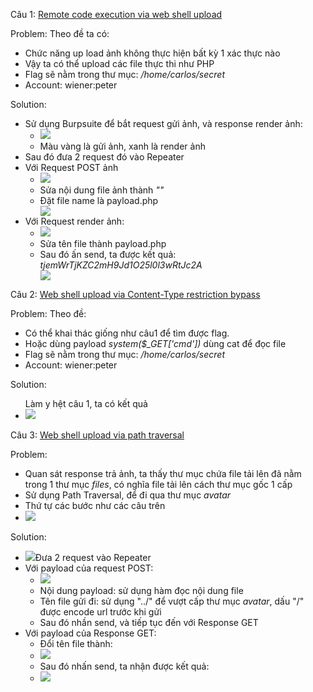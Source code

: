 Câu 1: <a href="https://portswigger.net/web-security/file-upload/lab-file-upload-remote-code-execution-via-web-shell-upload">Remote code execution via web shell upload</a>

Problem: Theo đề ta có: 
<ul>
  <li>Chức năng up load ảnh không thực hiện bất kỳ 1 xác thực nào</li>
  <li>Vậy ta có thể upload các file thực thi như PHP</li>
  <li>Flag sẽ nằm trong thư mục: <i>/home/carlos/secret</i></li>
  <li>Account: wiener:peter</li>
</ul>

Solution:
<ul>
  <li>
    Sử dụng Burpsuite để bắt request gửi ảnh, và response render ảnh:<br>
    <ul>
      <li><image src="./request.png"></li>
      <li>Màu vàng là gửi ảnh, xanh là render ảnh</li>
    </ul>
  </li>
  <li>Sau đó đưa 2 request đó vào Repeater</li>
  <li>
    Với Request POST ảnh<br>
    <ul>
      <li><image src="./sendImage.png"></li>
      <li>Sửa nội dung file ảnh thành <i>"<?php echo file_get_contents('/home/carlos/secret')?>"</i></li>
      <li>Đặt file name là payload.php</li>
      <image src="./payload.png">
    </ul>
  </li>
  <li>
    Với Request render ảnh:<br>
    <ul>
      <li><image src="./renderImage.png"></li>
      <li>Sửa tên file thành payload.php</li>
      <li>Sau đó ấn send, ta được kết quả: <i>tjemWrTjKZC2mH9Jd1O25l0l3wRtJc2A</i></li>
      <image src="./result.png">
    </ul>
  </li>

</ul>

Câu 2: <a href="https://portswigger.net/web-security/file-upload/lab-file-upload-web-shell-upload-via-content-type-restriction-bypass">Web shell upload via Content-Type restriction bypass</a>


Problem: Theo đề: 
<ul>
  <li>Có thể khai thác giống như câu1 để tìm được flag. </li>
  <li>Hoặc dùng  payload <i>system($_GET['cmd'])</i> dùng cat để đọc file</li>
  <li>Flag sẽ nằm trong thư mục: <i>/home/carlos/secret</i></li>
  <li>Account: wiener:peter</li>
</ul>

Solution:

<ul>
  Làm y hệt câu 1, ta có kết quả
  <li><image src="./resultCau2.png"></li>
</ul>

Câu 3: <a href="https://portswigger.net/web-security/file-upload/lab-file-upload-web-shell-upload-via-path-traversal">Web shell upload via path traversal</a>


Problem: 
<ul>
  <li>Quan sát response trả ảnh, ta thấy thư mục chứa file tải lên đã nằm trong 1 thư mục <i>files</i>, có nghĩa file tải lên cách thư mục gốc 1 cấp</li>
  <li>Sử dụng Path Traversal, để đi qua thư mục <i>avatar</i></li>
  <li>Thứ tự các bước như các câu trên</li>
  <li><image src="./reqCau3.png"></li>
</ul>

Solution:

<ul>
  <li><image src="./sendRqCau3.png">Đưa 2 request vào Repeater</image></li>
  <li>
    Với payload của request POST:
    <ul>
      <li><image src="./payloadPostCau3.png"></li>
      <li>Nội dung payload: sử dụng hàm đọc nội dung file</li>
      <li>Tên file gửi đi: sử dụng "../" để vượt cấp thư mục <i>avatar</i>, dấu "/" được encode url trước khi gửi</li>
      <li>Sau đó nhần send, và tiếp tục đến với Response GET</li>
    </ul>
  </li>
  <li>
    Với payload của Response GET:
    <ul>
      <li>Đổi tên file thành:</li>
      <li><image src="./payloadGetcau3.png"></li>
      <li>Sau đó nhấn send, ta nhận được kết quả:</li>
      <li><image src="./resultCau3.png"></li>
    </ul>
  </li>
</ul>